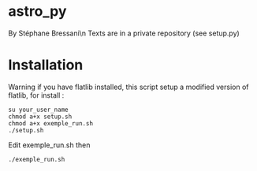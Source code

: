 # astro_py
By Stéphane Bressani\n
Texts are in a private repository (see setup.py)
# Installation
Warning if you have flatlib installed, this script setup a modified version of flatlib, for install :
````
su your_user_name
chmod a+x setup.sh
chmod a+x exemple_run.sh
./setup.sh
````
Edit exemple_run.sh then
````
./exemple_run.sh
````